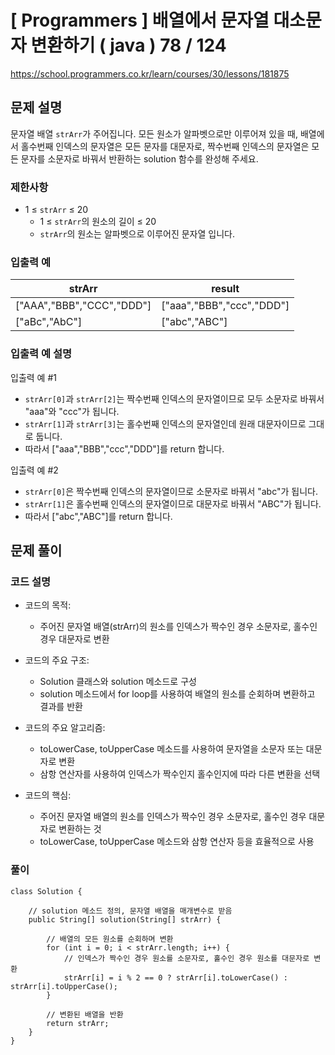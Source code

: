 # [ Programmers ] 배열에서 문자열 대소문자 변환하기 ( java ) 78 / 124
https://school.programmers.co.kr/learn/courses/30/lessons/181875

## 문제 설명

문자열 배열 `strArr`가 주어집니다. 모든 원소가 알파벳으로만 이루어져 있을 때, 배열에서 홀수번째 인덱스의 문자열은 모든 문자를 대문자로, 짝수번째 인덱스의 문자열은 모든 문자를 소문자로 바꿔서 반환하는 solution 함수를 완성해 주세요.


### 제한사항

- 1 ≤ `strArr` ≤ 20
    - 1 ≤ `strArr`의 원소의 길이 ≤ 20
    - `strArr`의 원소는 알파벳으로 이루어진 문자열 입니다.


### 입출력 예

|strArr|result|
|---|---|
|["AAA","BBB","CCC","DDD"]|["aaa","BBB","ccc","DDD"]|
|["aBc","AbC"]|["abc","ABC"]|

### 입출력 예 설명

입출력 예 #1

- `strArr[0]`과 `strArr[2]`는 짝수번째 인덱스의 문자열이므로 모두 소문자로 바꿔서 "aaa"와 "ccc"가 됩니다.
- `strArr[1]`과 `strArr[3]`는 홀수번째 인덱스의 문자열인데 원래 대문자이므로 그대로 둡니다.
- 따라서 ["aaa","BBB","ccc","DDD"]를 return 합니다.

입출력 예 #2

- `strArr[0]`은 짝수번째 인덱스의 문자열이므로 소문자로 바꿔서 "abc"가 됩니다.
- `strArr[1]`은 홀수번째 인덱스의 문자열이므로 대문자로 바꿔서 "ABC"가 됩니다.
- 따라서 ["abc","ABC"]를 return 합니다.


## 문제 풀이
### 코드 설명
- 코드의 목적:
    
    - 주어진 문자열 배열(strArr)의 원소를 인덱스가 짝수인 경우 소문자로, 홀수인 경우 대문자로 변환
- 코드의 주요 구조:
    
    - Solution 클래스와 solution 메소드로 구성
    - solution 메소드에서 for loop를 사용하여 배열의 원소를 순회하며 변환하고 결과를 반환
- 코드의 주요 알고리즘:
    
    - toLowerCase, toUpperCase 메소드를 사용하여 문자열을 소문자 또는 대문자로 변환
    - 삼항 연산자를 사용하여 인덱스가 짝수인지 홀수인지에 따라 다른 변환을 선택
- 코드의 핵심:
    
    - 주어진 문자열 배열의 원소를 인덱스가 짝수인 경우 소문자로, 홀수인 경우 대문자로 변환하는 것
    - toLowerCase, toUpperCase 메소드와 삼항 연산자 등을 효율적으로 사용

### 풀이
```
class Solution {

    // solution 메소드 정의, 문자열 배열을 매개변수로 받음
    public String[] solution(String[] strArr) {
        
        // 배열의 모든 원소를 순회하며 변환
        for (int i = 0; i < strArr.length; i++) {
            // 인덱스가 짝수인 경우 원소를 소문자로, 홀수인 경우 원소를 대문자로 변환
            strArr[i] = i % 2 == 0 ? strArr[i].toLowerCase() : strArr[i].toUpperCase(); 
        }
        
        // 변환된 배열을 반환
        return strArr;
    }
}
```

